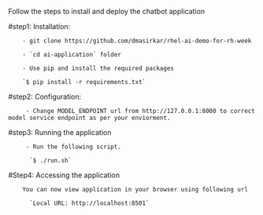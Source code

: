 Follow the steps to install and deploy the chatbot application

#step1: Installation:
    
        - git clone https://github.com/dmasirkar/rhel-ai-demo-for-rh-week
    
        - `cd ai-application` folder
    
        - Use pip and install the required packages
    
        `$ pip install -r requirements.txt`
      
#step2: Configuration:

         - Change MODEL_ENDPOINT url from http://127.0.0.1:8000 to correct model service endpoint as per your enviorment.

#step3: Running the application

         - Run the following script.
     
          `$ ./run.sh`

#Step4: Accessing the application

        You can now view application in your browser using following url

          `Local URL: http://localhost:8501`
